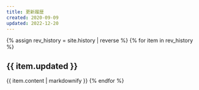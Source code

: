 ```yaml
---
title: 更新履歴
created: 2020-09-09
updated: 2022-12-20
---
```

{% assign rev_history = site.history | reverse %}
{% for item in rev_history %}
## <a name="{{ item.updated }}">{{ item.updated }}</a>
{{ item.content | markdownify }}
{% endfor %}
